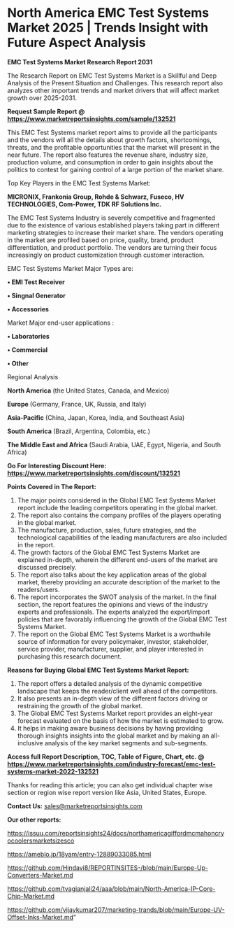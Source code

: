 # North America EMC Test Systems Market 2025 | Trends Insight with Future Aspect Analysis

<strong>EMC Test Systems Market Research Report 2031</strong>

The Research Report on EMC Test Systems Market is a Skillful and Deep Analysis of the Present Situation and Challenges. This research report also analyzes other important trends and market drivers that will affect market growth over 2025-2031.

<strong>Request Sample Report @ <a href=https://www.marketreportsinsights.com/sample/132521>https://www.marketreportsinsights.com/sample/132521</a></strong>

This EMC Test Systems market report aims to provide all the participants and the vendors will all the details about growth factors, shortcomings, threats, and the profitable opportunities that the market will present in the near future. The report also features the revenue share, industry size, production volume, and consumption in order to gain insights about the politics to contest for gaining control of a large portion of the market share.

Top Key Players in the EMC Test Systems Market:

<strong>MICRONIX, Frankonia Group, Rohde & Schwarz, Fuseco, HV TECHNOLOGIES, Com-Power, TDK RF Solutions Inc.</strong>

The EMC Test Systems Industry is severely competitive and fragmented due to the existence of various established players taking part in different marketing strategies to increase their market share. The vendors operating in the market are profiled based on price, quality, brand, product differentiation, and product portfolio. The vendors are turning their focus increasingly on product customization through customer interaction.

EMC Test Systems Market Major Types are:

<strong>• EMI Test Receiver

• Singnal Generator

• Accessories</strong>

Market Major end-user applications :

<strong>• Laboratories

• Commercial

• Other</strong>

Regional Analysis

</u><strong><b>North America</b></strong> (the United States, Canada, and Mexico)

<strong><b>Europe </b></strong>(Germany, France, UK, Russia, and Italy)

<strong><b>Asia-Pacific</b></strong> (China, Japan, Korea, India, and Southeast Asia)

<strong><b>South America</b></strong> (Brazil, Argentina, Colombia, etc.)

<strong><b>The Middle East and Africa</b></strong> (Saudi Arabia, UAE, Egypt, Nigeria, and South Africa)

<strong>Go For Interesting Discount Here: <a href=https://www.marketreportsinsights.com/discount/132521>https://www.marketreportsinsights.com/discount/132521</a></strong>

<strong>Points Covered in The Report:</strong>
<ol>
  <li>The major points considered in the Global EMC Test Systems Market report include the leading competitors operating in the global market.</li>
  <li>The report also contains the company profiles of the players operating in the global market.</li>
  <li>The manufacture, production, sales, future strategies, and the technological capabilities of the leading manufacturers are also included in the report.</li>
  <li>The growth factors of the Global EMC Test Systems Market are explained in-depth, wherein the different end-users of the market are discussed precisely.</li>
  <li>The report also talks about the key application areas of the global market, thereby providing an accurate description of the market to the readers/users.</li>
  <li>The report incorporates the SWOT analysis of the market. In the final section, the report features the opinions and views of the industry experts and professionals. The experts analyzed the export/import policies that are favorably influencing the growth of the Global EMC Test Systems Market.</li>
  <li>The report on the Global EMC Test Systems Market is a worthwhile source of information for every policymaker, investor, stakeholder, service provider, manufacturer, supplier, and player interested in purchasing this research document.</li>
</ol>
<strong>Reasons for Buying Global EMC Test Systems Market Report:</strong>

<ol>
  <li>The report offers a detailed analysis of the dynamic competitive landscape that keeps the reader/client well ahead of the competitors.</li>
  <li>It also presents an in-depth view of the different factors driving or restraining the growth of the global market.</li>
  <li>The Global EMC Test Systems Market report provides an eight-year forecast evaluated on the basis of how the market is estimated to grow.</li>
  <li>It helps in making aware business decisions by having providing thorough insights insights into the global market and by making an all-inclusive analysis of the key market segments and sub-segments.</li>
</ol>
<strong>Access full Report Description, TOC, Table of Figure, Chart, etc. @ <a href=https://www.marketreportsinsights.com/industry-forecast/emc-test-systems-market-2022-132521>https://www.marketreportsinsights.com/industry-forecast/emc-test-systems-market-2022-132521</a></strong>


Thanks for reading this article; you can also get individual chapter wise section or region wise report version like Asia, United States, Europe.

<strong>Contact Us:</strong>
sales@marketreportsinsights.com

<strong>Our other reports:</strong>

<a href=https://issuu.com/reportsinsights24/docs/northamericagiffordmcmahoncryocoolersmarketsizesco>https://issuu.com/reportsinsights24/docs/northamericagiffordmcmahoncryocoolersmarketsizesco</a>

<a href=https://ameblo.jp/18yam/entry-12889033085.html>https://ameblo.jp/18yam/entry-12889033085.html</a>

<a href=https://github.com/Hindavi8/REPORTINSITES-/blob/main/Europe-Up-Converters-Market.md>https://github.com/Hindavi8/REPORTINSITES-/blob/main/Europe-Up-Converters-Market.md</a>

<a href=https://github.com/tyagianjali24/aaa/blob/main/North-America-IP-Core-Chip-Market.md>https://github.com/tyagianjali24/aaa/blob/main/North-America-IP-Core-Chip-Market.md</a>

<a href=https://github.com/vijaykumar207/marketing-trands/blob/main/Europe-UV-Offset-Inks-Market.md>https://github.com/vijaykumar207/marketing-trands/blob/main/Europe-UV-Offset-Inks-Market.md</a>"
